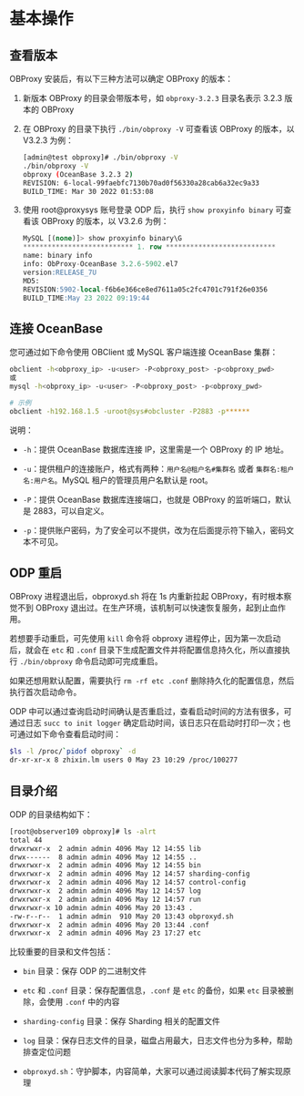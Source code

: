 # 基本操作

## 查看版本

OBProxy 安装后，有以下三种方法可以确定 OBProxy 的版本：

1. 新版本 OBProxy 的目录会带版本号，如 `obproxy-3.2.3` 目录名表示 3.2.3 版本的 OBProxy

2. 在 OBProxy 的目录下执行 `./bin/obproxy -V` 可查看该 OBProxy 的版本，以 V3.2.3 为例：

   ```bash
   [admin@test obproxy]# ./bin/obproxy -V
   ./bin/obproxy -V
   obproxy (OceanBase 3.2.3 2)
   REVISION: 6-local-99faebfc7130b70ad0f56330a28cab6a32ec9a33
   BUILD_TIME: Mar 30 2022 01:53:08
   ```

3. 使用 root@proxysys 账号登录 ODP 后，执行 `show proxyinfo binary` 可查看该 OBProxy 的版本，以 V3.2.6 为例：

   ```sql
   MySQL [(none)]> show proxyinfo binary\G
   *************************** 1. row ***************************
   name: binary info
   info: ObProxy-OceanBase 3.2.6-5902.el7
   version:RELEASE_7U
   MD5:
   REVISION:5902-local-f6b6e366ce8ed7611a05c2fc4701c791f26e0356
   BUILD_TIME:May 23 2022 09:19:44
   ```

## 连接 OceanBase

您可通过如下命令使用 OBClient 或 MySQL 客户端连接 OceanBase 集群：

```bash
obclient -h<obproxy_ip> -u<user> -P<obproxy_post> -p<obproxy_pwd>
或
mysql -h<obproxy_ip> -u<user> -P<obproxy_post> -p<obproxy_pwd>

# 示例
obclient -h192.168.1.5 -uroot@sys#obcluster -P2883 -p******
```

说明：

* `-h`：提供 OceanBase 数据库连接 IP，这里需是一个 OBProxy 的 IP 地址。

* `-u`：提供租户的连接账户，格式有两种：`用户名@租户名#集群名` 或者 `集群名:租户名:用户名`。MySQL 租户的管理员用户名默认是 root。

* `-P`：提供 OceanBase 数据库连接端口，也就是 OBProxy 的监听端口，默认是 2883，可以自定义。

* `-p`：提供账户密码，为了安全可以不提供，改为在后面提示符下输入，密码文本不可见。

## ODP 重启

OBProxy 进程退出后，obproxyd.sh 将在 1s 内重新拉起 OBProxy，有时根本察觉不到 OBProxy 退出过。在生产环境，该机制可以快速恢复服务，起到止血作用。

若想要手动重启，可先使用 `kill` 命令将 obproxy 进程停止，因为第一次启动后，就会在 `etc` 和 `.conf` 目录下生成配置文件并将配置信息持久化，所以直接执行 `./bin/obproxy` 命令启动即可完成重启。

如果还想用默认配置，需要执行 `rm -rf etc .conf` 删除持久化的配置信息，然后执行首次启动命令。

ODP 中可以通过查询启动时间确认是否重启过，查看启动时间的方法有很多，可通过日志 `succ to init logger` 确定启动时间，该日志只在启动时打印一次；也可通过如下命令查看启动时间：

```bash
$ls -l /proc/`pidof obproxy` -d
dr-xr-xr-x 8 zhixin.lm users 0 May 23 10:29 /proc/100277
```

## 目录介绍

ODP 的目录结构如下：

```bash
[root@observer109 obproxy]# ls -alrt
total 44
drwxrwxr-x  2 admin admin 4096 May 12 14:55 lib
drwx------  8 admin admin 4096 May 12 14:55 ..
drwxrwxr-x  2 admin admin 4096 May 12 14:55 bin
drwxrwxr-x  2 admin admin 4096 May 12 14:57 sharding-config
drwxrwxr-x  2 admin admin 4096 May 12 14:57 control-config
drwxrwxr-x  2 admin admin 4096 May 12 14:57 log
drwxrwxr-x  2 admin admin 4096 May 12 14:57 run
drwxrwxr-x 10 admin admin 4096 May 20 13:43 .
-rw-r--r--  1 admin admin  910 May 20 13:43 obproxyd.sh
drwxrwxr-x  2 admin admin 4096 May 20 13:44 .conf
drwxrwxr-x  2 admin admin 4096 May 23 17:27 etc
```

比较重要的目录和文件包括：

* `bin` 目录：保存 ODP 的二进制文件

* `etc` 和 `.conf` 目录：保存配置信息，`.conf` 是 `etc` 的备份，如果 `etc` 目录被删除，会使用 `.conf` 中的内容

* `sharding-config` 目录：保存 Sharding 相关的配置文件

* `log` 目录：保存日志文件的目录，磁盘占用最大，日志文件也分为多种，帮助排查定位问题

* `obproxyd.sh`：守护脚本，内容简单，大家可以通过阅读脚本代码了解实现原理
